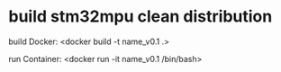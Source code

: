 # build stm32mpu clean distribution

build Docker:
    <docker build -t name_v0.1 .>

run Container:
    <docker run -it name_v0.1 /bin/bash>
